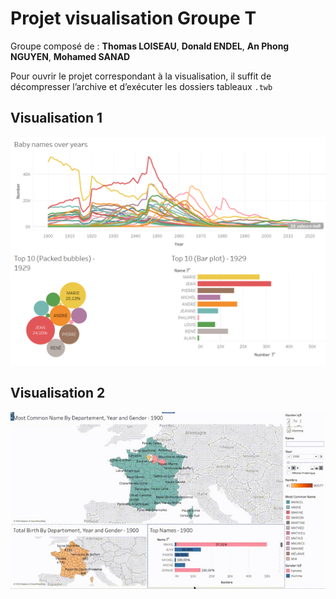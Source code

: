 # Projet visualisation Groupe T

Groupe composé de : **Thomas LOISEAU**, **Donald ENDEL**, **An Phong NGUYEN**, **Mohamed SANAD**

Pour ouvrir le projet correspondant à la visualisation, il suffit de décompresser l’archive et d’exécuter les dossiers tableaux `.twb`

## Visualisation 1

![Untitled](img/img1.png)

## Visualisation 2

![visualisation2.jpeg](img/img2.jpeg)
